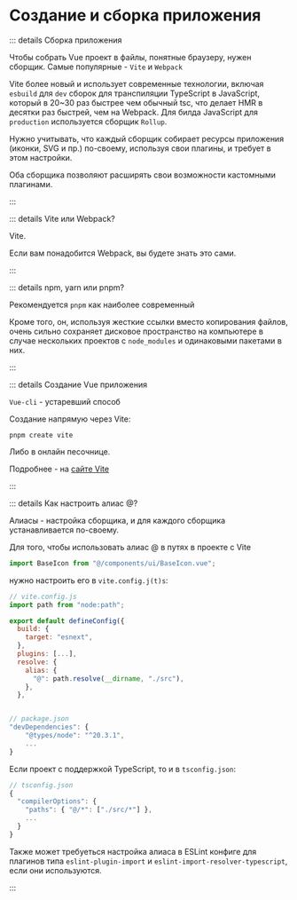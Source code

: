 # Создание и сборка приложения

::: details Сборка приложения

Чтобы собрать Vue проект в файлы, понятные браузеру, нужен сборщик. Самые популярные - `Vite` и `Webpack`

Vite более новый и использует современные технологии, включая `esbuild` для `dev` сборок для транспиляции TypeScript в JavaScript, который в 20~30 раз быстрее чем обычный tsc, что делает HMR в десятки раз быстрей, чем на Webpack. Для билда JavaScript для `production` используется сборщик `Rollup`.

Нужно учитывать, что каждый сборщик собирает ресурсы приложения (иконки, SVG и пр.) по-своему, используя свои плагины, и требует в этом настройки.

Оба сборщика позволяют расширять свои возможности кастомными плагинами.

:::

::: details Vite или Webpack?

Vite.

Если вам понадобится Webpack, вы будете знать это сами.

:::

::: details npm, yarn или pnpm?

Рекомендуется `pnpm` как наиболее современный

Кроме того, он, используя жесткие ссылки вместо копирования файлов, очень сильно сохраняет дисковое пространство на компьютере в случае нескольких проектов с `node_modules` и одинаковыми пакетами в них.

:::

::: details Создание Vue приложения

`Vue-cli` - устаревший способ

Создание напрямую через Vite:

```
pnpm create vite
```

Либо в онлайн песочнице.

Подробнее - на [сайте Vite](https://vitejs.dev/guide/)

:::

::: details Как настроить алиас @?

Алиасы - настройка сборщика, и для каждого сборщика устанавливается по-своему.

Для того, чтобы использовать алиас @ в путях в проекте с Vite

```js
import BaseIcon from "@/components/ui/BaseIcon.vue";
```

нужно настроить его в `vite.config.j(t)s`:

```js
// vite.config.js
import path from "node:path";

export default defineConfig({
  build: {
    target: "esnext",
  },
  plugins: [...],
  resolve: {
    alias: {
      "@": path.resolve(__dirname, "./src"),
    },
  },


// package.json
"devDependencies": {
    "@types/node": "^20.3.1",
    ...
}

```

Если проект с поддержкой TypeScript, то и в `tsconfig.json`:

```js
// tsconfig.json
{
  "compilerOptions": {
    "paths": { "@/*": ["./src/*"] },
    ...
  }
}
```

Также может требуеться настройка алиаса в ESLint конфиге для плагинов типа `eslint-plugin-import` и `eslint-import-resolver-typescript`, если они используются.

:::
